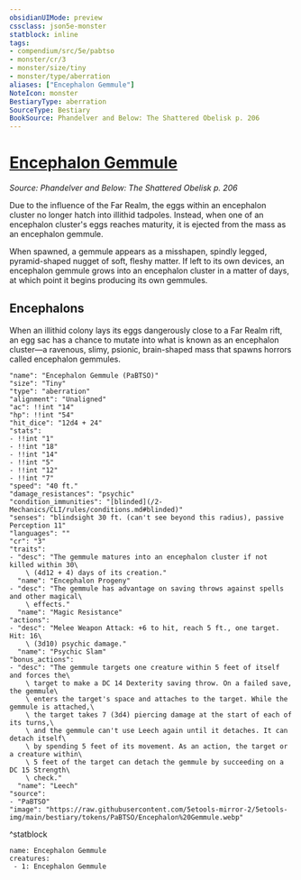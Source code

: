 ```yaml
---
obsidianUIMode: preview
cssclass: json5e-monster
statblock: inline
tags:
- compendium/src/5e/pabtso
- monster/cr/3
- monster/size/tiny
- monster/type/aberration
aliases: ["Encephalon Gemmule"]
NoteIcon: monster
BestiaryType: aberration
SourceType: Bestiary
BookSource: Phandelver and Below: The Shattered Obelisk p. 206
---
```

# [Encephalon Gemmule](2-Mechanics/CLI/bestiary/aberration/encephalon-gemmule-pabtso.md)
*Source: Phandelver and Below: The Shattered Obelisk p. 206*  

Due to the influence of the Far Realm, the eggs within an encephalon cluster no longer hatch into illithid tadpoles. Instead, when one of an encephalon cluster's eggs reaches maturity, it is ejected from the mass as an encephalon gemmule.

When spawned, a gemmule appears as a misshapen, spindly legged, pyramid-shaped nugget of soft, fleshy matter. If left to its own devices, an encephalon gemmule grows into an encephalon cluster in a matter of days, at which point it begins producing its own gemmules.

## Encephalons

When an illithid colony lays its eggs dangerously close to a Far Realm rift, an egg sac has a chance to mutate into what is known as an encephalon cluster—a ravenous, slimy, psionic, brain-shaped mass that spawns horrors called encephalon gemmules.

```statblock
"name": "Encephalon Gemmule (PaBTSO)"
"size": "Tiny"
"type": "aberration"
"alignment": "Unaligned"
"ac": !!int "14"
"hp": !!int "54"
"hit_dice": "12d4 + 24"
"stats":
- !!int "1"
- !!int "18"
- !!int "14"
- !!int "5"
- !!int "12"
- !!int "7"
"speed": "40 ft."
"damage_resistances": "psychic"
"condition_immunities": "[blinded](/2-Mechanics/CLI/rules/conditions.md#blinded)"
"senses": "blindsight 30 ft. (can't see beyond this radius), passive Perception 11"
"languages": ""
"cr": "3"
"traits":
- "desc": "The gemmule matures into an encephalon cluster if not killed within 30\
    \ (4d12 + 4) days of its creation."
  "name": "Encephalon Progeny"
- "desc": "The gemmule has advantage on saving throws against spells and other magical\
    \ effects."
  "name": "Magic Resistance"
"actions":
- "desc": "Melee Weapon Attack: +6 to hit, reach 5 ft., one target. Hit: 16\
    \ (3d10) psychic damage."
  "name": "Psychic Slam"
"bonus_actions":
- "desc": "The gemmule targets one creature within 5 feet of itself and forces the\
    \ target to make a DC 14 Dexterity saving throw. On a failed save, the gemmule\
    \ enters the target's space and attaches to the target. While the gemmule is attached,\
    \ the target takes 7 (3d4) piercing damage at the start of each of its turns,\
    \ and the gemmule can't use Leech again until it detaches. It can detach itself\
    \ by spending 5 feet of its movement. As an action, the target or a creature within\
    \ 5 feet of the target can detach the gemmule by succeeding on a DC 15 Strength\
    \ check."
  "name": "Leech"
"source":
- "PaBTSO"
"image": "https://raw.githubusercontent.com/5etools-mirror-2/5etools-img/main/bestiary/tokens/PaBTSO/Encephalon%20Gemmule.webp"
```
^statblock

```encounter-table
name: Encephalon Gemmule
creatures:
 - 1: Encephalon Gemmule
```